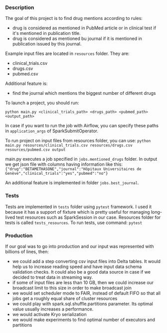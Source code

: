 ### Description

The goal of this project is to find drug mentions according to rules:
- drug is considered as mentioned in PubMed article or in clinical test if it's mentioned in publication title.
- drug is considered as mentioned bu journal if it is mentioned in publication issued by this journal.

Example input files are located in ```resources``` folder.
They are: 
 - clinical_trials.csv
 - drugs.csv
 - pubmed.csv


Additional feature is:
 - find the journal which mentions the biggest number of different drugs

To launch a project, you should run:

```python main.py <clinical_trials_path> <drugs_path> <pubmed_path> <output_path>```

In case if you want to run the job with Airflow, you can
specify these paths in ```application_args```  of SparkSubmitOperator.
  

To run project on input files from resources folder, you can use:
```python main.py resources/clinical_trials.csv resources/drugs.csv resources/pubmed.csv output```

main.py executes a job specified in ```jobs.mentioned_drugs``` folder.
In output we get json file with columns having information like this:
 ```{"drug":"BETAMETHASONE","journal":"Hôpitaux Universitaires de Genève","clinical_trials":"yes","pubmed":"no"}```

An additional feature is implemented in folder ```jobs.best_journal```.

### Tests
Tests are implemented in ```tests``` folder using ```pytest``` framework.
I used it because it has a support of fixture which is pretty useful
for managing long-lived test resources such as SparkSession in our case.
Resources folder for tests is called ```tests_resources```.
To run tests, use command:
```pytest```

### Production
If our goal was to go into production and our input was represented with
billions of lines, then: 
- we could add a step converting csv input files into Delta tables.
It would help us to increase reading speed and have input data schema 
validation checks. It could also be a good data source in case
if we decided to treat data in streaming way.
- if some of input files are less than 10 GB, then we could increase
our broadcast limit to this size in order to make broadcast join
- we would set scheduler mode to FAIR, instead of default FIFO 
so that all jobs get a roughly equal share of cluster resources
- we could play with spark.sql.shuffle.partitions parameter. Its optimal
value usually increases a performance.
- we would activate Kryo serialization
- we would make experiments to find optimal number of executors and partitions 
